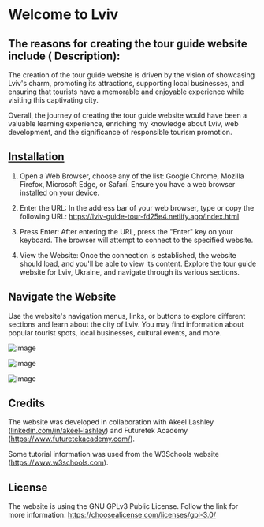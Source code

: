 # Welcome to Lviv

## The reasons for creating the tour guide website include ( Description):

The creation of the tour guide website is driven by the vision of showcasing Lviv's charm, promoting its attractions, supporting local businesses, and ensuring that tourists have a memorable and enjoyable experience while visiting this captivating city.

Overall, the journey of creating the tour guide website would have been a valuable learning experience, enriching my knowledge about Lviv, web development, and the significance of responsible tourism promotion.

## [Installation](#installation)
1. Open a Web Browser, choose any of the list: Google Chrome, Mozilla Firefox, Microsoft Edge, or Safari. Ensure you have a web browser installed on your device.

2. Enter the URL: In the address bar of your web browser, type or copy the following URL: https://lviv-guide-tour-fd25e4.netlify.app/index.html

3. Press Enter: After entering the URL, press the "Enter" key on your keyboard. The browser will attempt to connect to the specified website.

4. View the Website: Once the connection is established, the website should load, and you'll be able to view its content. Explore the tour guide website for Lviv, Ukraine, and navigate through its various sections.

## Navigate the Website
Use the website's navigation menus, links, or buttons to explore different sections and learn about the city of Lviv. You may find information about popular tourist spots, local businesses, cultural events, and more.

![image](https://github.com/IvannaY-1/Travel-Guide-Website/assets/140416055/05b99435-e6ea-4f21-ac4d-4b3e43ec0e66)

![image](https://github.com/IvannaY-1/Travel-Guide-Website/assets/140416055/96836e8b-d4d0-4b7d-813d-87c23ff437d5)

![image](https://github.com/IvannaY-1/Travel-Guide-Website/assets/140416055/adf40c34-dc00-4bd9-a947-14611c5b7750)


## Credits
The website was developed in collaboration with Akeel Lashley ([linkedin.com/in/akeel-lashley](https://www.linkedin.com/in/akeel-lashley/overlay/contact-info/#:~:text=linkedin.com/in/akeel%2Dlashley)) and Futuretek Academy (https://www.futuretekacademy.com/). 

Some tutorial information was used from the W3Schools website (https://www.w3schools.com). 

## License
The website is using the GNU GPLv3 Public License.
Follow the link for more information: https://choosealicense.com/licenses/gpl-3.0/


